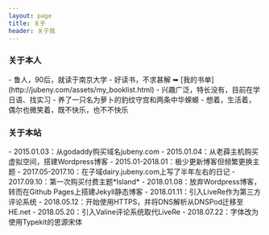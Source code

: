 ```yaml
---
layout: page 
title: 关于
header: 关于我
---
```

<h3>关于本人</h3>
- 鲁人，90后，就读于南京大学
- 好读书，不求甚解 ➥ [我的书单](http://jubeny.com/assets/my_booklist.html)
- 兴趣广泛，特长没有，目前在学日语、找实习
- 养了一只名为萝卜的豹纹守宫和两条中华蝾螈
- 想着，生活着，偶尔也微笑着，既不快乐，也不不快乐

<h3>关于本站</h3>
- 2015.01.03：从godaddy购买域名jubeny.com
- 2015.01.04：从老薛主机购买虚拟空间，搭建Wordpress博客
- 2015.01-2018.01：极少更新博客但频繁更换主题
- 2017.05-2017.10：在子域dairy.jubeny.com上写了半年左右的日记
- 2017.09.10：第一次购买付费主题*Island*
- 2018.01.08：放弃Wordpress博客，转而在Github Pages上搭建Jekyll静态博客
- 2018.01.11：引入LiveRe作为第三方评论系统 
- 2018.05.12：开始使用HTTPS，并将DNS解析从DNSPod迁移至HE.net
- 2018.05.20：引入Valine评论系统取代LiveRe
- 2018.07.22：字体改为使用Typekit的思源宋体

